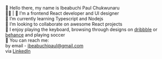 👋 Hello there, my name is Ibeabuchi Paul Chukwunaru <br>
🧑‍💻 | 💅 I’m a frontend React developer and UI designer  <br>
🥷 I’m currently learning Typescript and Nodejs <br>
🤘 I’m looking to collaborate on awesome React projects <br>
🎹 I enjoy playing the keyboard, browsing through designs on [dribbble](https://dribbble.com) or [behance](https://behance.net) and playing soccer <br>
🤙 You can reach me: <br>
by email - ibeabuchipaul@gmail.com <br>
via [LinkedIn](https://linkedin.com/in/narudesigns) <br>
